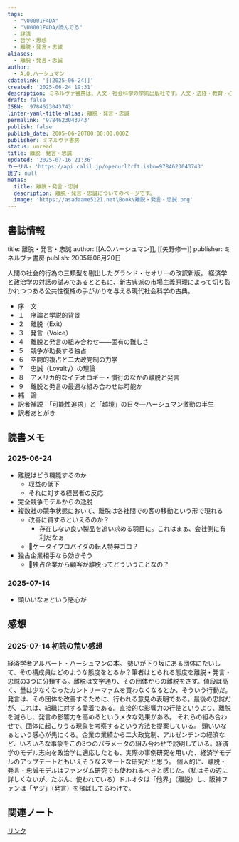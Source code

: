 ```yaml
---
tags:
  - "\U0001F4DA"
  - "\U0001F4DA/読んでる"
  - 経済
  - 哲学・思想
  - 離脱・発言・忠誠
aliases:
  - 離脱・発言・忠誠
author:
  - A.O.ハーシュマン
cdatelink: '[[2025-06-24]]'
created: '2025-06-24 19:31'
description: ミネルヴァ書房は、人文・社会科学の学術出版社です。人文・法経・教育・心理・福祉の書籍を中心に刊行しています。
draft: false
ISBN: '9784623043743'
linter-yaml-title-alias: 離脱・発言・忠誠
permalink: '9784623043743'
publish: false
publish_date: 2005-06-20T00:00:00.000Z
publisher: ミネルヴァ書房
status: unread
title: 離脱・発言・忠誠
updated: '2025-07-16 21:36'
カーリル: 'https://api.calil.jp/openurl?rft.isbn=9784623043743'
読了: null
metas:
  title: 離脱・発言・忠誠
  description: 離脱・発言・忠誠についてのページです。
  image: 'https://asadaame5121.net\Book\離脱・発言・忠誠.png'
---
```

## 書誌情報
title: 離脱・発言・忠誠
author: [[A.O.ハーシュマン]], [[矢野修一]]
publisher: ミネルヴァ書房
publish: 2005年06月20日

人間の社会的行為の三類型を剔出したグランド・セオリーの改訳新版。 経済学と政治学の対話の試みであるとともに、新古典派の市場主義原理によって切り裂かれつつある公共性復権の手がかりを与える現代社会科学の古典。
- 序　文
- １　序論と学説的背景
- ２　離脱（Exit）
- ３　発言（Voice）
- ４　離脱と発言の組み合わせ――固有の難しさ
- ５　競争が助長する独占
- ６　空間的複占と二大政党制の力学
- ７　忠誠（Loyalty）の理論
- ８　アメリカ的なイデオロギー・慣行のなかの離脱と発言
- ９　離脱と発言の最適な組み合わせは可能か
- 補　論
- 訳者補説　「可能性追求」と「越境」の日々―ハーシュマン激動の半生
- 訳者あとがき

## 読書メモ
### 2025-06-24
- 離脱はどう機能するのか
	- 収益の低下
	- それに対する経営者の反応
- 完全競争モデルからの逸脱
- 複数社の競争状態において、離脱は各社間での客の移動という形で現れる
	- 改善に資するといえるのか？
		- 存在しない良い製品を追い求める羽目に。これはまぁ、会社側に有利だなぁ
	- 💭ケータイプロバイダの転入特典ゴロ？
- 独占企業相手なら効きそう
	- 💭独占企業から顧客が離脱ってどういうことなの？
### 2025-07-14
- 頭いいなぁという感心が
## 感想
### 2025-07-14 初読の荒い感想
経済学者アルバート・ハーシュマンの本。
勢いが下り坂にある団体にたいして、その構成員はどのような態度をとるか？筆者はとられる態度を離脱・発言・忠誠の3つに分類する。離脱は文字通り、その団体からの離脱をさす。値段は高く、量は少なくなったカントリーマァムを買わなくなるとか、そういう行動だ。発言は、その団体を改善するために、行われる意見の表明である。最後の忠誠だが、これは、組織に対する愛着である。直接的な影響力の行使というより、離脱を減らし、発言の影響力を高めるというメタな効果がある。
それらの組み合わせで、団体に起こりうる現象を考察するという方法を提案している。
頭いいなぁという感心が先にくる。企業の業績から二大政党制、アルゼンチンの経済など、いろいろな事象をこの3つのパラメータの組み合わせで説明している。経済学のモデル志向を政治学に適応したとも、実際の事例研究を用いた、経済学モデルのアップデートともいえそうなスマートな研究だと思う。
個人的に、離脱・発言・忠誠モデルはファンダム研究でも使われるべきと感じた。（私はその辺に詳しくないが、たぶん、使われている）ドルオタは「他界」（離脱）し、阪神ファンは「ヤジ」（発言）を飛ばしてるわけで。
## 関連ノート

<a href="https://asadaame5121.net/9784623043743" class="u-url">リンク</a>
